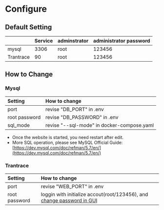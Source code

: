 # Configure

## Default Setting

|  | Service | adminstrator | administrator password |
| :--- | :--- | :--- | :--- |
| mysql | 3306 | root | 123456 |
| Trantrace | 90 | root | 123456 |

## How to Change

### Mysql

| Setting | How to change |
| :--- | :--- |
| port | revise "DB\_PORT" in .env |
| root password | revise "DB\_PASSWORD" in .env |
| sql\_mode | revise "--sql-mode" in docker-compose.yaml |

* Once the  website is started, you need restart after edit.
* More SQL operation, please see MySQL Official Guide: [https://dev.mysql.com/doc/refman/5.7/en/](https://dev.mysql.com/doc/refman/5.7/en/)

### Trantrace

| Setting | How to change |
| :--- | :--- |
| port | revise "WEB\_PORT" in .env |
| root password | loggin with initialize accout\(root/123456\), and [change password in GUI](../getting-started/registration.md#change-password) |



